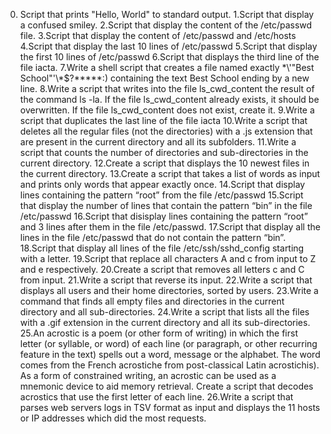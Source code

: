 0. Script that prints "Hello, World" to standard output.
1.Script that display a confused smiley.
2.Script that display the content of the /etc/passwd file.
3.Script that display the content of /etc/passwd and /etc/hosts
4.Script that display the last 10 lines of /etc/passwd
5.Script that display the first 10 lines of /etc/passwd
6.Script that displays the third line of the file iacta.
7.Write a shell script that creates a file named exactly \*\\'"Best School"\'\\*$\?\*\*\*\*\*:) containing the text Best School ending by a new line.
8.Write a script that writes into the file ls_cwd_content the result of the command ls -la. If the file ls_cwd_content already exists, it should be overwritten. If the file ls_cwd_content does not exist, create it.
9.Write a script that duplicates the last line of the file iacta
10.Write a script that deletes all the regular files (not the directories) with a .js extension that are present in the current directory and all its subfolders.
11.Write a script that counts the number of directories and sub-directories in the current directory.
12.Create a script that displays the 10 newest files in the current directory.
13.Create a script that takes a list of words as input and prints only words that appear exactly once.
14.Script that display lines containing the pattern “root” from the file /etc/passwd
15.Script that display the number of lines that contain the pattern “bin” in the file /etc/passwd
16.Script that disisplay lines containing the pattern “root” and 3 lines after them in the file /etc/passwd.
17.Script that display all the lines in the file /etc/passwd that do not contain the pattern “bin”.
18.Script that display all lines of the file /etc/ssh/sshd_config starting with a letter.
19.Script that replace all characters A and c from input to Z and e respectively.
20.Create a script that removes all letters c and C from input.
21.Write a script that reverse its input.
22.Write a script that displays all users and their home directories, sorted by users.
23.Write a command that finds all empty files and directories in the current directory and all sub-directories.
24.Write a script that lists all the files with a .gif extension in the current directory and all its sub-directories.
25.An acrostic is a poem (or other form of writing) in which the first letter (or syllable, or word) of each line (or paragraph, or other recurring feature in the text) spells out a word, message or the alphabet. The word comes from the French acrostiche from post-classical Latin acrostichis). As a form of constrained writing, an acrostic can be used as a mnemonic device to aid memory retrieval. Create a script that decodes acrostics that use the first letter of each line.
26.Write a script that parses web servers logs in TSV format as input and displays the 11 hosts or IP addresses which did the most requests.
